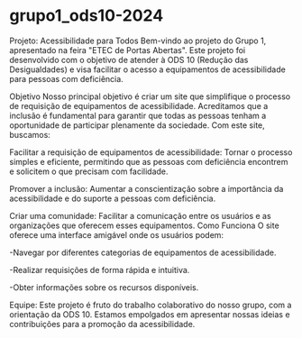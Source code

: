# grupo1_ods10-2024

Projeto: Acessibilidade para Todos
Bem-vindo ao projeto do Grupo 1, apresentado na feira "ETEC de Portas Abertas". Este projeto foi desenvolvido com o objetivo de atender à ODS 10 (Redução das Desigualdades) e visa facilitar o acesso a equipamentos de acessibilidade para pessoas com deficiência.

Objetivo
Nosso principal objetivo é criar um site que simplifique o processo de requisição de equipamentos de acessibilidade. Acreditamos que a inclusão é fundamental para garantir que todas as pessoas tenham a oportunidade de participar plenamente da sociedade. Com este site, buscamos:

Facilitar a requisição de equipamentos de acessibilidade: Tornar o processo simples e eficiente, permitindo que as pessoas com deficiência encontrem e solicitem o que precisam com facilidade.

Promover a inclusão: Aumentar a conscientização sobre a importância da acessibilidade e do suporte a pessoas com deficiência.

Criar uma comunidade: Facilitar a comunicação entre os usuários e as organizações que oferecem esses equipamentos.
Como Funciona
O site oferece uma interface amigável onde os usuários podem:

-Navegar por diferentes categorias de equipamentos de acessibilidade.

-Realizar requisições de forma rápida e intuitiva.

-Obter informações sobre os recursos disponíveis.

Equipe:
Este projeto é fruto do trabalho colaborativo do nosso grupo, com a orientação da ODS 10. Estamos empolgados em apresentar nossas ideias e contribuições para a promoção da acessibilidade.
